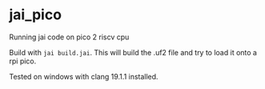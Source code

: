 # jai_pico
Running jai code on pico 2 riscv cpu

Build with `jai build.jai`. This will build the .uf2 file and try to load it onto a rpi pico.

Tested on windows with clang 19.1.1 installed.

